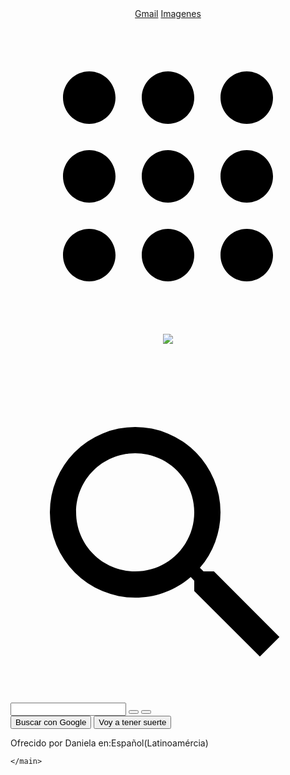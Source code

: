 <!DOCTYPE html>
<html lang="en">
<head>
    <meta charset="UTF-8">
    <meta name="viewport" content="width=device-width, initial-scale=1.0">
    <title>Google Clone</title>
    <link rel="stylesheet" href="style.css"/>
</head>
<body>
    <header>
        <div class="options">
            <a href="#">Gmail</a>
            <a href="#">Imagenes</a>
            <a href="#"><svg class="gb_F" focusable="false" viewBox="0 0 24 24"><path d="M6,8c1.1,0 2,-0.9 2,-2s-0.9,-2 -2,-2 -2,0.9 -2,2 0.9,2 2,2zM12,20c1.1,0 2,-0.9 2,-2s-0.9,-2 -2,-2 -2,0.9 -2,2 0.9,2 2,2zM6,20c1.1,0 2,-0.9 2,-2s-0.9,-2 -2,-2 -2,0.9 -2,2 0.9,2 2,2zM6,14c1.1,0 2,-0.9 2,-2s-0.9,-2 -2,-2 -2,0.9 -2,2 0.9,2 2,2zM12,14c1.1,0 2,-0.9 2,-2s-0.9,-2 -2,-2 -2,0.9 -2,2 0.9,2 2,2zM16,6c0,1.1 0.9,2 2,2s2,-0.9 2,-2 -0.9,-2 -2,-2 -2,0.9 -2,2zM12,8c1.1,0 2,-0.9 2,-2s-0.9,-2 -2,-2 -2,0.9 -2,2 0.9,2 2,2zM18,14c1.1,0 2,-0.9 2,-2s-0.9,-2 -2,-2 -2,0.9 -2,2 0.9,2 2,2zM18,20c1.1,0 2,-0.9 2,-2s-0.9,-2 -2,-2 -2,0.9 -2,2 0.9,2 2,2z"></path><image src="https://ssl.gstatic.com/gb/images/bar/al-icon.png" alt="" height="24" width="24" style="border:none;display:none \9"></image></svg></a>
            <a href="#"><img src="user.jpg" alt""></a>
        </div>
     </header>
     <main>
         <div class="container">
              <figure>
                 <img src="gooogle.lgo" alt="">
              </figure>
              <div class="searcher">
                <span class="search-logo"><svg focusable="false" xmlns="http://www.w3.org/2000/svg" viewBox="0 0 24 24"><path d="M15.5 14h-.79l-.28-.27A6.471 6.471 0 0 0 16 9.5 6.5 6.5 0 1 0 9.5 16c1.61 0 3.09-.59 4.23-1.57l.27.28v.79l5 4.99L20.49 19l-4.99-5zm-6 0C7.01 14 5 11.99 5 9.5S7.01 5 9.5 5 14 7.01 14 9.5 11.99 14 9.5 14z"></path></svg></span>
                 <input type="text">
                 <button><span class="micro-logo"></span></button>
                 <button><span class="camera-logo"></span></button>
              </div>
              <div class="searcher-buttons">
                 <button>Buscar con Google</button>
                 <button>Voy a tener suerte</button>
              </div>
              <p>Ofrecido por Daniela en:Español(Latinoamércia)</p>
         </div>

    </main>
</body>
